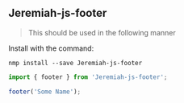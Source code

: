 ## Jeremiah-js-footer

> This should be used in the following manner

Install with the command:

```
nmp install --save Jeremiah-js-footer
```

```javascript
import { footer } from 'Jeremiah-js-footer';

footer('Some Name');
```
